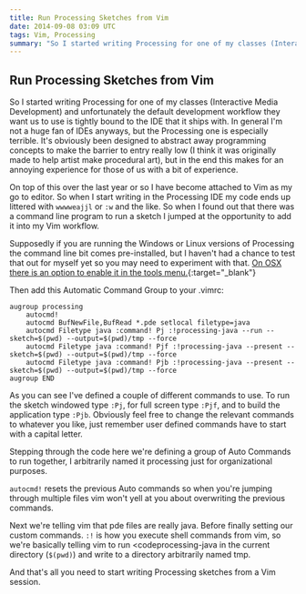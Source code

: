 ```yaml
---
title: Run Processing Sketches from Vim
date: 2014-09-08 03:09 UTC
tags: Vim, Processing
summary: "So I started writing Processing for one of my classes (Interactive Media Development) and unfortunately the default workflow is tightly bound to the IDE that it ships with. In general I'm not a huge fan of IDEs anyways, but the Processing one is especially terrible. It's obviously been designed to abstract away programming concepts to make the barrier to entry really low, but in the end this makes for an extremely annoying experience for those of us that have been programming for a while."
---
```


## Run Processing Sketches from Vim

So I started writing Processing for one of my classes (Interactive Media Development) and unfortunately the default development workflow they want us to use is tightly bound to the IDE that it ships with. In general I'm not a huge fan of IDEs anyways, but the Processing one is especially terrible. It's obviously been designed to abstract away programming concepts to make the barrier to entry really low (I think it was originally made to help artist make procedural art), but in the end this makes for an annoying experience for those of us with a bit of experience.

On top of this over the last year or so I have become attached to Vim as my go to editor. So when I start writing in the Processing IDE my code ends up littered with <code>wwwweajjl</code> or <code>:w</code> and the like. So when I found out that there was a command line program to run a sketch I jumped at the opportunity to add it into my Vim workflow.

Supposedly if you are running the Windows or Linux versions of Processing the command line bit comes pre-installed, but I haven't had a chance to test that out for myself yet so you may need to experiment with that. [On OSX there is an option to enable it in the tools menu.](https://github.com/processing/processing/wiki/Command-Line){:target="_blank"}

Then add this Automatic Command Group to your .vimrc:

~~~
augroup processing
	autocmd!
	autocmd BufNewFile,BufRead *.pde setlocal filetype=java
	autocmd Filetype java :command! Pj :!processing-java --run --sketch=$(pwd) --output=$(pwd)/tmp --force
	autocmd Filetype java :command! Pjf :!processing-java --present --sketch=$(pwd) --output=$(pwd)/tmp --force
	autocmd Filetype java :command! Pjb :!processing-java --present --sketch=$(pwd) --output=$(pwd)/tmp --force
augroup END
~~~

As you can see I've defined a couple of different commands to use. To run the sketch windowed type <code>:Pj</code>, for full screen type <code>:Pjf</code>, and to build the application type <code>:Pjb</code>. Obviously feel free to change the relevant commands to whatever you like, just remember user defined commands have to start with a capital letter.

Stepping through the code here we're defining a group of Auto Commands to run together, I arbitrarily named it processing just for organizational purposes.

<code>autocmd!</code> resets the previous Auto commands so when you're jumping through multiple files vim won't yell at you about overwriting the previous commands.

Next we're telling vim that pde files are really java. Before finally setting our custom commands. <code>:!</code> is how you execute shell commands from vim, so we're basically telling vim to run <codeprocessing-java</code> in the current directory (<code>$(pwd)</code>) and write to a directory arbitrarily named tmp.

And that's all you need to start writing Processing sketches from a Vim session.
